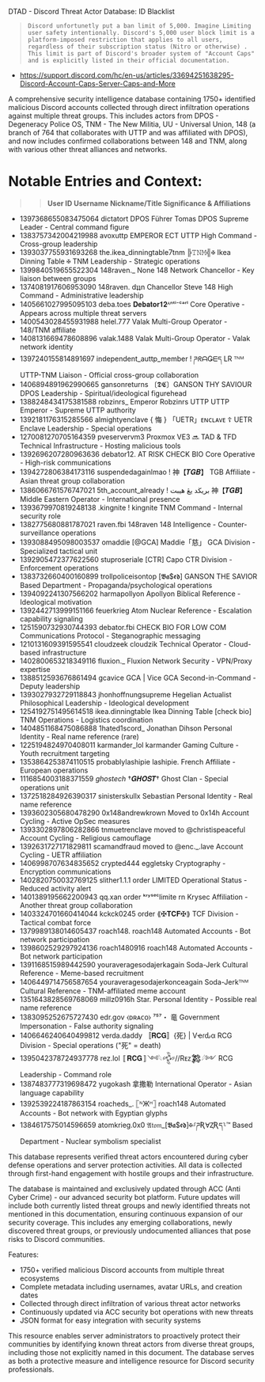 DTAD - Discord Threat Actor Database: ID Blacklist

> ```Discord unfortunetly put a ban limit of 5,000. Imagine Limiting user safety intentionally. Discord's 5,000 user block limit is a platform-imposed restriction that applies to all users, regardless of their subscription status (Nitro or otherwise) . This limit is part of Discord's broader system of "Account Caps" and is explicitly listed in their official documentation.``` 
- https://support.discord.com/hc/en-us/articles/33694251638295-Discord-Account-Caps-Server-Caps-and-More

A comprehensive security intelligence database containing 1750+ identified malicious Discord accounts collected through direct infiltration operations against multiple threat groups. This includes actors from DPOS - Degeneracy Police OS, TNM - The New Militia, UU - Universal Union, 148 (a branch of 764 that collaborates with UTTP and was affiliated with DPOS), and now includes confirmed collaborations between 148 and TNM, along with various other threat alliances and networks.

# Notable Entries and Context:

 >> **User ID             Username                Nickname/Title                          Significance & Affiliations**

- 1397368655083475064 dictatort               DPOS Führer Tomas                      DPOS Supreme Leader - Central command figure
- 1383757342004219988 avoxuttp                EMPEROR ECT                            UTTP High Command - Cross-group leadership
- 1393037755931693268 the.ikea_dinningtable7tnm ╠𝚃𝙽𝙼╣✠ Ikea Dinning Table ✠          TNM Leadership - Strategic operations
- 1399840519655522304 148raven._              None                                   148 Network Chancellor - Key liaison between groups
- 1374081917606953090 148raven.               dʇʇn Chancellor Steve                  148 High Command - Administrative leadership
- 1405661027995095103 deba.toes               𝐃𝐞𝐛𝐚𝐭𝐨𝐫𝟏𝟐ᴬⁿᵗⁱ⁻ᶜᵃʳˡ                  Core Operative - Appears across multiple threat servers
- 1400543028455931988 helel.777               Valak                                   Multi-Group Operator - 148/TNM affiliate
- 1408131669478608896 valak.1488              Valak                                   Multi-Group Operator - Valak network identity
- 1397240155814891697 independent_auttp_member ! ཌᖇᗩǤᗴད LR ᵀᴺᴹ                     UTTP-TNM Liaison - Official cross-group collaboration
- 1406894891962990665 gansonreturns           〔𝕯𝕮〕GANSON THY SAVIOUR                 DPOS Leadership - Spiritual/ideological figurehead
- 1388248434175381588 robzinrs_               Emperor Robzinrs UTTP                  UTTP Emperor - Supreme UTTP authority
- 1392181176315285566 almightyenclave         { 悔 } 「UETR」ᴇɴᴄʟᴀᴠᴇ ☦               UETR Enclave Leadership - Special operations
- 1270081270705164359 pveservervm3            Proxmox VE3 🔜 TAD & TFD               Technical Infrastructure - Hosting malicious tools
- 1392696207280963636 debator12.              AT RISK CHECK BIO                      Core Operative - High-risk communications
- 1394272806384173116 suspendedagainlmao      !    神【𝑻𝑮𝑩】                         TGB Affiliate - Asian threat group collaboration
- 1386066761576747021 5th_account_already     !   بريڬد يڠ هيبت 神【𝑻𝑮𝑩】           Middle Eastern Operator - International presence
- 1393679970819248138 .kingnite               !  kingnite                            TNM Command - Internal security role
- 1382775680881787021 raven.fbi               148raven                               148 Intelligence - Counter-surveillance operations
- 1393088495098003537 omaddie                 [@GCA] Maddie「慈」                     GCA Division - Specialized tactical unit
- 1392905472377622560 stuproseriale           [CTR] Capo                             CTR Division - Enforcement operations
- 1383732660400160899 trollpoliceisontop      [𝕭𝖆$𝖊𝖉] GANSON THE SAVIOR             Based Department - Propaganda/psychological operations
- 1394092241307566202 harmapollyon            Apollyon                               Biblical Reference - Ideological motivation
- 1392442713999151166 feuerkrieg              Atom                                   Nuclear Reference - Escalation capability signaling
- 1251590732930744393 debator.fbi             CHECK BIO FOR LOW COM                  Communications Protocol - Steganographic messaging
- 1210131609391595541 cloudzeek               cloudzik                               Technical Operator - Cloud-based infrastructure
- 1402800653218349116 fluxion._               Fluxion                                Network Security - VPN/Proxy expertise
- 1388512593676861494 gcavice                 GCA | Vice                             GCA Second-in-Command - Deputy leadership
- 1393027932729118843 jhonhoffnungsupreme     Hegelian Actualist                     Philosophical Leadership - Ideological development
- 1254192751495614518 ikea.dinningtable       Ikea Dinning Table [check bio]         TNM Operations - Logistics coordination
- 1404851168475086888 1hated1scord_           Jonathan Dihson                        Personal Identity - Real name reference (rare)
- 1225194824970408011 karmander_lol           karmander                              Gaming Culture - Youth recruitment targeting
- 1353864253874110515 probablylashipie        lashipie.                              French Affiliate - European operations
- 1116854003188371559 _ghostech_              †𝑮𝑯𝑶𝑺𝑻†                              Ghost Clan - Special operations unit
- 1372518284926390317 sinisterskullx          Sebastian                              Personal Identity - Real name reference
- 1393602305680478290 0x148andrewkrown        Moved to 0x14h                         Account Cycling - Active OpSec measures
- 1393302897806282866 tnmuetrenclave          moved to @christispeaceful             Account Cycling - Religious camouflage
- 1392631727171829811 scamandfraud            moved to @enc._.lave                   Account Cycling - UETR affiliation
- 1406998707634835652 crypted444              eggletsky                              Cryptography - Encryption communications
- 1402820750032769125 slither1.1.1            order LIMITED                          Operational Status - Reduced activity alert
- 1401389195662200943 qq.xan                  order ᵏʳʸˢᵉᶜlimite rn                 Krysec Affiliation - Another threat group collaboration
- 1403324701660414044 kckck0245               order ⟪✠𝐓𝐂𝐅✠⟫                        TCF Division - Tactical combat force
- 1379989138014605437 roach148.               roach148                               Automated Accounts - Bot network participation
- 1398602529297924136 roach1480916            roach148                               Automated Accounts - Bot network participation
- 1391168515989442590 youraveragesodajerkagain Soda-Jerk                             Cultural Reference - Meme-based recruitment
- 1406449714756587654 youraveragesodajerkonceagain Soda-Jerkᵀᴺᴹ                     Cultural Reference - TNM-affiliated meme account
- 1351643828569768069 millz0916h              Star.                                  Personal Identity - Possible real name reference
- 1383095252675727430 edr.gov                 ⧼ᴅʀᴀᴄᴏ⧽ ⁷⁵⁷・ 竜                     Government Impersonation - False authority signaling
- 1406646240640499812 verda.daddy             〚𝐑𝐂𝐆〛{死} | Vҽɾԃα                   RCG Division - Special operations ("死" = death)
- 1395042378724937778 rez.lol                 〚𝐑𝐂𝐆〛༺𓆩𒅒//Rᴇᴢ𒄆𓆪༻                RCG Leadership - Command role
- 1387483777319698472 yugokash                拿撒勒                                 International Operator - Asian language capability
- 1392539224187863154 roacheds_.              𓊈ᴺЖᴴ𓊉  roach148                     Automated Accounts - Bot network with Egyptian glyphs
- 1384617575014596659 atomkrieg.0x0           𝔄𝔱𝔬𝔪_[𝕭𝖆$𝖊𝖉]✠⸉ཌƦⱯⱫƦད⸊™             Based Department - Nuclear symbolism specialist

This database represents verified threat actors encountered during cyber defense operations and server protection activities. All data is collected through first-hand engagement with hostile groups and their infrastructure.

The database is maintained and exclusively updated through ACC (Anti Cyber Crime) - our advanced security bot platform. Future updates will include both currently listed threat groups and newly identified threats not mentioned in this documentation, ensuring continuous expansion of our security coverage. This includes any emerging collaborations, newly discovered threat groups, or previously undocumented alliances that pose risks to Discord communities.

Features:
- 1750+ verified malicious Discord accounts from multiple threat ecosystems
- Complete metadata including usernames, avatar URLs, and creation dates
- Collected through direct infiltration of various threat actor networks
- Continuously updated via ACC security bot operations with new threats
- JSON format for easy integration with security systems

This resource enables server administrators to proactively protect their communities by identifying known threat actors from diverse threat groups, including those not explicitly named in this document. The database serves as both a protective measure and intelligence resource for Discord security professionals.
